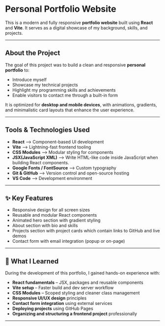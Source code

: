 # Personal Portfolio Website

This is a modern and fully responsive **portfolio website** built using **React** and **Vite**. It serves as a digital showcase of my background, skills, and projects.

---

## About the Project

The goal of this project was to build a clean and responsive **personal portfolio** to:

- Introduce myself 
- Showcase my technical projects
- Highlight my programming skills and achievements
- Enable visitors to contact me through a built-in form

It is optimized for **desktop and mobile devices**, with animations, gradients, and minimalistic card layouts that enhance the user experience.

---

## Tools & Technologies Used

- **React** –-> Component-based UI development
- **Vite** –-> Lightning-fast frontend tooling
- **CSS Modules** –-> Modular styling for components
- **JSX(JavaScript XML)** --> Write HTML-like code inside JavaScript when building React components.
- **Google Fonts / FontSource** –-> Custom typography
- **Git & GitHub** –-> Version control and open-source hosting
- **VS Code** –-> Development environment

---

## ✨ Key Features

- Responsive design for all screen sizes
- Reusable and modular React components
- Animated hero section with gradient styling
- About section with bio and skills
- Projects section with project cards which contain links to GitHub and live demos
- Contact form with email integration (popup or on-page)

---

## 📘 What I Learned

During the development of this portfolio, I gained hands-on experience with:

- **React fundamentals** – JSX, packages and reusable components
- **Vite setup** – Faster build and dev server workflow
- **CSS Modules** – Scoped styling and cleaner class management
- **Responsive UI/UX design** principles
- **Contact form integration** using external services
- **Deploying projects** using GitHub Pages 
- **Organizing and structuring a frontend project** professionally

---

